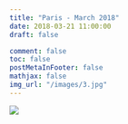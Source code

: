 ```yaml
---
title: "Paris - March 2018"
date: 2018-03-21 11:00:00
draft: false

comment: false
toc: false
postMetaInFooter: false
mathjax: false
img_url: "/images/3.jpg"
---
```


<img src="/images/3.jpg">
